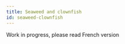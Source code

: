 ```yaml
---
title: Seaweed and clownfish
id: seaweed-clownfish
---
```


Work in progress, please read French version
